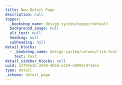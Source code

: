 ```yaml
---
title: New Detail Page
description: null
topper:
  _bookshop_name: design-system/topper/default
  background_image: null
  alt_text: null
  heading: null
  subheading: null
detail_blocks:
  - _bookshop_name: design-system/column/rich-text
    text: Text.
detail_sidebar_blocks: null
uuid: a2793e2b-2e99-46bd-a324-e0892c4fa0ce
type: detail
_schema: detail_page
---
```

